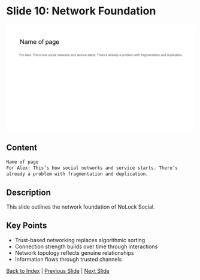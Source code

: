# Slide 10: Network Foundation

![Slide 10](../images/slide10.png)

## Content

```
Name of page 
For Alex: This’s how social networks and service starts. There’s already a problem with fragmentation and duplication.
```

## Description

This slide outlines the network foundation of NoLock Social.

## Key Points

- Trust-based networking replaces algorithmic sorting
- Connection strength builds over time through interactions
- Network topology reflects genuine relationships
- Information flows through trusted channels

[Back to Index](../README.md) | [Previous Slide](slide09.md) | [Next Slide](slide11.md)
